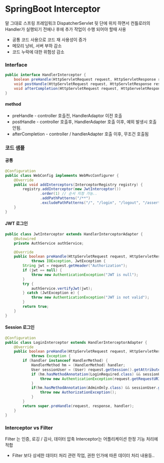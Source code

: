 # SpringBoot Interceptor
말 그대로 스프링 프레임워크 DispatcherServlet 뒷 단에 위치 하면서 컨틀로러의 Handler가 실행되기 전에나 후에 추가 작업이 수행 되어야 할때 사용
* 공통 코드 사용으로 코드 재 사용성이 증가
* 메모리 낭비, 서버 부하 감소
* 코드 누락에 대한 위험성 감소

### Interface
```java
public interface HandlerInterceptor {
    boolean preHandle(HttpServletRequest request, HttpServletResponse response, Object handler);
    void postHandle(HttpServletRequest request, HttpServletResponse response, Object handler, ModelAndView mav);
    void afterCompletion(HttpServletRequest request, HttpServeletResponse response, Object handler, Exception ex);
}
```
#### method
* preHandle - controller 호출전, HandlerAdaptor 이전 호출
* postHandle - controller 호출후, HandlerAdapter 호출 이후, 예외 발생시 호출 안됨.
* afterCompletion - controller / handlerAdapter 호출 이후, 무조건 호출됨

### 코드 샘플
#### 공통 
```java
@Configuration
public class WebConfig implements WebMvcConfigurer {
    @Override
    public void addInterceptors(InterceptorRegistry registry) {
        registry.addInterceptor(new JwtInterceptor())
                .order(1) // 순서 지정 가능..
                .addPathPatterns("/**")
                .excludePathPatterns("/", "/login", "/logout", "/assert/**");
    }
}
```
#### JWT 로그인
```java
public class JwtInterceptor extends HandlerInterceptorAdapter {
	@Autowired
	private AuthService authService;

	@Override
	public boolean preHandle(HttpServletRequest request, HttpServletResponse response, Object handler)
			throws IOException, JwtException {
		String jwt = request.getHeader("Authorization");
		if (jwt == null) {
			throw new AuthenticationException("JWT is null");
		}
		try {
			authService.vertifyJwt(jwt);
		} catch (JwtException e) {
			throw new AuthenticationException("JWT is not valid");
		}
		return true;
	}
}
```
#### Session 로그인
```java
@Configuration
public class LoginInterceptor extends HandlerInterceptorAdapter {
    @Override
    public boolean preHandle(HttpServletRequest request, HttpServletResponse response, Object handler)
            throws Exception {
        if (handler instanceof HandlerMethod) {
            HandlerMethod hm = (HandlerMethod) handler;
            User sessionUser = (User) request.getSession().getAttribute("USER");
            if (hm.hasMethodAnnotation(LoginRequired.class) && sessionUser == null) {
                throw new AuthenticationException(request.getRequestURI());
            }
            if(hm.hasMethodAnnotation(AdminOnly.class) && sessionUser.getAuthority() != "ADMIN") {
                throw new AuthorizationException();
            }
        }
        return super.preHandle(request, response, handler);
    }
}
```

### Interceptor vs Filter
Filter 는 인증, 로깅 / 감사, 데이터 압축
Interceptor는 어플리케이션 한정 기능 처리에 적합
* Filter 보다 상세한 데이터 처리 관련 작업, 권한 인가에 따른 데이터 처리 내용등..